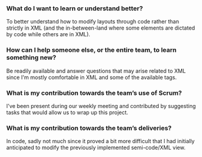 ### What do I want to learn or understand better?
To better understand how to modify layouts through code rather than strictly in XML (and the in-between-land
where some elements are dictated by code while others are in XML).

### How can I help someone else, or the entire team, to learn something new?
Be readily available and answer questions that may arise related to XML since I'm mostly comfortable
in XML and some of the available tags.

### What is my contribution towards the team’s use of Scrum?
I've been present during our weekly meeting and contributed by suggesting tasks that would allow us
to wrap up this project.

### What is my contribution towards the team’s deliveries?
In code, sadly not much since it proved a bit more difficult that I had initially anticipated to
modify the previously implemented semi-code/XML view.